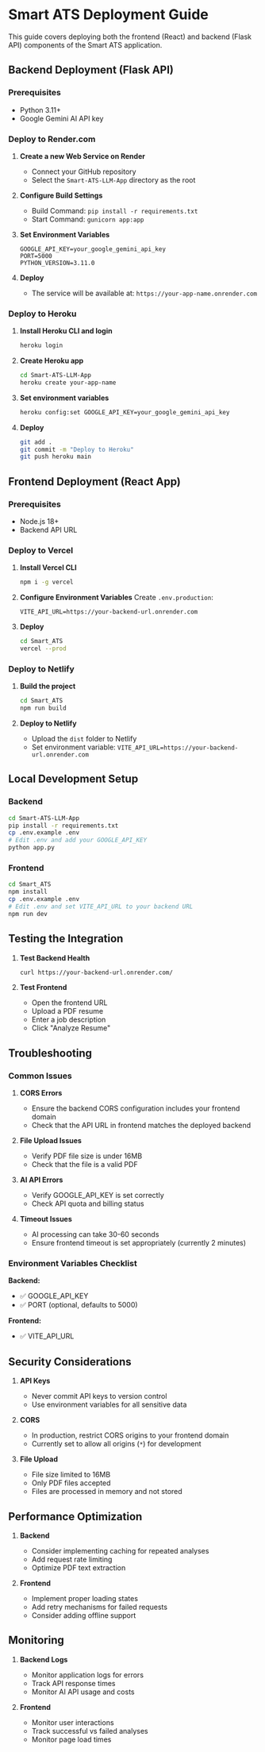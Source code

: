 # Smart ATS Deployment Guide

This guide covers deploying both the frontend (React) and backend (Flask API) components of the Smart ATS application.

## Backend Deployment (Flask API)

### Prerequisites
- Python 3.11+
- Google Gemini AI API key

### Deploy to Render.com

1. **Create a new Web Service on Render**
   - Connect your GitHub repository
   - Select the `Smart-ATS-LLM-App` directory as the root

2. **Configure Build Settings**
   - Build Command: `pip install -r requirements.txt`
   - Start Command: `gunicorn app:app`

3. **Set Environment Variables**
   ```
   GOOGLE_API_KEY=your_google_gemini_api_key
   PORT=5000
   PYTHON_VERSION=3.11.0
   ```

4. **Deploy**
   - The service will be available at: `https://your-app-name.onrender.com`

### Deploy to Heroku

1. **Install Heroku CLI and login**
   ```bash
   heroku login
   ```

2. **Create Heroku app**
   ```bash
   cd Smart-ATS-LLM-App
   heroku create your-app-name
   ```

3. **Set environment variables**
   ```bash
   heroku config:set GOOGLE_API_KEY=your_google_gemini_api_key
   ```

4. **Deploy**
   ```bash
   git add .
   git commit -m "Deploy to Heroku"
   git push heroku main
   ```

## Frontend Deployment (React App)

### Prerequisites
- Node.js 18+
- Backend API URL

### Deploy to Vercel

1. **Install Vercel CLI**
   ```bash
   npm i -g vercel
   ```

2. **Configure Environment Variables**
   Create `.env.production`:
   ```
   VITE_API_URL=https://your-backend-url.onrender.com
   ```

3. **Deploy**
   ```bash
   cd Smart_ATS
   vercel --prod
   ```

### Deploy to Netlify

1. **Build the project**
   ```bash
   cd Smart_ATS
   npm run build
   ```

2. **Deploy to Netlify**
   - Upload the `dist` folder to Netlify
   - Set environment variable: `VITE_API_URL=https://your-backend-url.onrender.com`

## Local Development Setup

### Backend
```bash
cd Smart-ATS-LLM-App
pip install -r requirements.txt
cp .env.example .env
# Edit .env and add your GOOGLE_API_KEY
python app.py
```

### Frontend
```bash
cd Smart_ATS
npm install
cp .env.example .env
# Edit .env and set VITE_API_URL to your backend URL
npm run dev
```

## Testing the Integration

1. **Test Backend Health**
   ```bash
   curl https://your-backend-url.onrender.com/
   ```

2. **Test Frontend**
   - Open the frontend URL
   - Upload a PDF resume
   - Enter a job description
   - Click "Analyze Resume"

## Troubleshooting

### Common Issues

1. **CORS Errors**
   - Ensure the backend CORS configuration includes your frontend domain
   - Check that the API URL in frontend matches the deployed backend

2. **File Upload Issues**
   - Verify PDF file size is under 16MB
   - Check that the file is a valid PDF

3. **AI API Errors**
   - Verify GOOGLE_API_KEY is set correctly
   - Check API quota and billing status

4. **Timeout Issues**
   - AI processing can take 30-60 seconds
   - Ensure frontend timeout is set appropriately (currently 2 minutes)

### Environment Variables Checklist

**Backend:**
- ✅ GOOGLE_API_KEY
- ✅ PORT (optional, defaults to 5000)

**Frontend:**
- ✅ VITE_API_URL

## Security Considerations

1. **API Keys**
   - Never commit API keys to version control
   - Use environment variables for all sensitive data

2. **CORS**
   - In production, restrict CORS origins to your frontend domain
   - Currently set to allow all origins (`*`) for development

3. **File Upload**
   - File size limited to 16MB
   - Only PDF files accepted
   - Files are processed in memory and not stored

## Performance Optimization

1. **Backend**
   - Consider implementing caching for repeated analyses
   - Add request rate limiting
   - Optimize PDF text extraction

2. **Frontend**
   - Implement proper loading states
   - Add retry mechanisms for failed requests
   - Consider adding offline support

## Monitoring

1. **Backend Logs**
   - Monitor application logs for errors
   - Track API response times
   - Monitor AI API usage and costs

2. **Frontend**
   - Monitor user interactions
   - Track successful vs failed analyses
   - Monitor page load times
